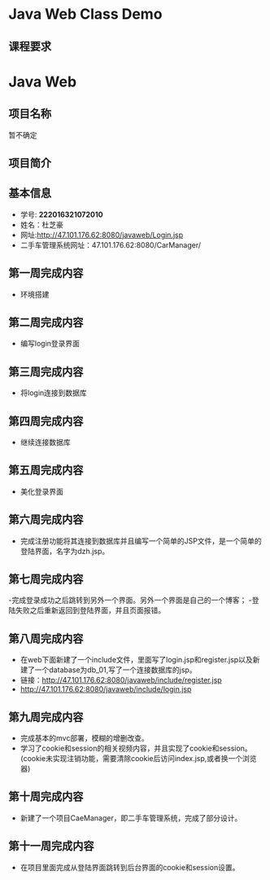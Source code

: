 
# Java Web Class Demo

## 课程要求



# Java Web 
## 项目名称
暂不确定


## 项目简介


## 基本信息

- 学号: **222016321072010**
- 姓名：杜芝豪
- 网址:http://47.101.176.62:8080/javaweb/Login.jsp
- 二手车管理系统网址：47.101.176.62:8080/CarManager/


## 第一周完成内容
- 环境搭建
## 第二周完成内容
- 编写login登录界面
## 第三周完成内容
- 将login连接到数据库
## 第四周完成内容
- 继续连接数据库
## 第五周完成内容
- 美化登录界面
## 第六周完成内容
- 完成注册功能将其连接到数据库并且编写一个简单的JSP文件，是一个简单的登陆界面，名字为dzh.jsp。
## 第七周完成内容
-完成登录成功之后跳转到另外一个界面。另外一个界面是自己的一个博客；
-登陆失败之后重新返回到登陆界面，并且页面报错。
## 第八周完成内容
- 在web下面新建了一个include文件，里面写了login.jsp和register.jsp以及新建了一个database为db_01,写了一个连接数据库的jsp。
- 链接：http://47.101.176.62:8080/javaweb/include/register.jsp
- http://47.101.176.62:8080/javaweb/include/login.jsp
## 第九周完成内容
- 完成基本的mvc部署，模糊的增删改查。
- 学习了cookie和session的相关视频内容，并且实现了cookie和session。(cookie未实现注销功能，需要清除cookie后访问index.jsp,或者换一个浏览器)
## 第十周完成内容
- 新建了一个项目CaeManager，即二手车管理系统，完成了部分设计。
## 第十一周完成内容
- 在项目里面完成从登陆界面跳转到后台界面的cookie和session设置。













